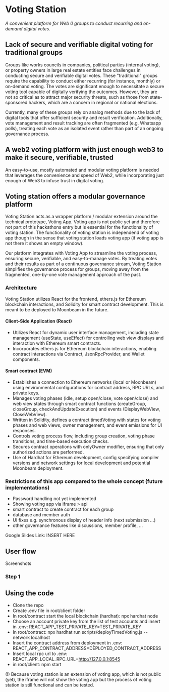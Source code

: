 # Voting Station

*A convenient platform for Web 0 groups to conduct recurring and on-demand digital votes.*

## Lack of secure and verifiable digital voting for traditional groups

Groups like works councils in companies, political parties (internal voting), or property owners in large real estate entities face challenges in conducting secure and verifiable digital votes. These "traditional" groups require the capability to conduct either recurring (for instance, monthly) or on-demand voting. The votes are significant enough to necessitate a secure voting tool capable of digitally verifying the outcomes. However, they are not so critical as to attract major security threats, such as those from state-sponsored hackers, which are a concern in regional or national elections.

Currently, many of these groups rely on analog methods due to the lack of digital tools that offer sufficient security and result verification. Additionally, vote management and result tracking are often fragmented (e.g. Whatsapp polls), treating each vote as an isolated event rather than part of an ongoing governance process.

## A web2 voting platform with just enough web3 to make it secure, verifiable, trusted

An easy-to-use, mostly automated and modular voting platform is needed that leverages the convenience and speed of Web2, while incorporating just enough of Web3 to infuse trust in digital voting.


## Voting station offers a modular governance platform

Voting Station acts as a wrapper platform / modular extension around the technical prototype, Voting App. Voting app is not public yet and therefore not part of this hackathons entry but is essential for the functionality of voting station. The functionality of voting station is independend of voting app though in the sense that voting station loads voting app (if voting app is not there it shows an empty window).

Our platform integrates with Voting App to streamline the voting process, ensuring secure, verifiable, and easy-to-manage votes. By treating votes and their results as part of a continuous governance stream, Voting Station simplifies the governance process for groups, moving away from the fragmented, one-by-one vote management approach of the past.

### Architecture

Voting Station utilizes React for the frontend, ethers.js for Ethereum blockchain interactions, and Solidity for smart contract development. This is meant to be deployed to Moonbeam in the future.

#### Client-Side Application (React)

- Utilizes React for dynamic user interface management, including state management (useState, useEffect) for controlling web view displays and interaction with Ethereum smart contracts.
- Incorporates ethers.js for Ethereum blockchain interactions, enabling contract interactions via Contract, JsonRpcProvider, and Wallet components.

#### Smart contract (EVM)

- Establishes a connection to Ethereum networks (local or Moonbeam) using environmental configurations for contract address, RPC URLs, and private keys.
- Manages voting phases (idle, setup open/close, vote open/close) and web view states through smart contract functions (createGroup, closeGroup, checkAndUpdateExecution) and events (DisplayWebView, CloseWebView).
- Written in Solidity, defines a contract timedVoting with states for voting phases and web views, owner management, and event emissions for UI responses.
- Controls voting process flow, including group creation, voting phase transitions, and time-based execution checks.
- Secures contract operations with onlyOwner modifier, ensuring that only authorized actions are performed.
- Use of Hardhat for Ethereum development, config specifying compiler versions and network settings for local development and potential Moonbeam deployment.


### Restrictions of this app compared to the whole concept (future implementations)
- Password handling not yet implemented
- Showing voting app via iframe > api
- smart contract to create contract for each group 
- database and member auth 
- UI fixes e.g. synchronous display of header info (next submission ...)
- other governance features like discussions, member profile, ...


Google Slides Link: INSERT HERE


## User flow
Screenshots 

### Step 1

## Using the code

- Clone the repo
- Create .env file in root/client folder
- In root/contract start the local blockchain (hardhat): npx hardhat node
- Choose an account private key from the list of test accounts and insert in .env: REACT_APP_TEST_PRIVATE_KEY=TEST_PRIVATE_KEY
- In root/contract: npx hardhat run scripts/deployTimedVoting.js --network localhost
- Insert the contract address from deployment in .env: REACT_APP_CONTRACT_ADDRESS=DEPLOYED_CONTRACT_ADDRESS
- Insert local rpc url to .env: REACT_APP_LOCAL_RPC_URL=http://127.0.0.1:8545
- in root/client: npm start

(!) Because voting station is an extension of voting app, which is not public (yet), the iframe will not show the voting app but the process of voting station is still functional and can be tested.